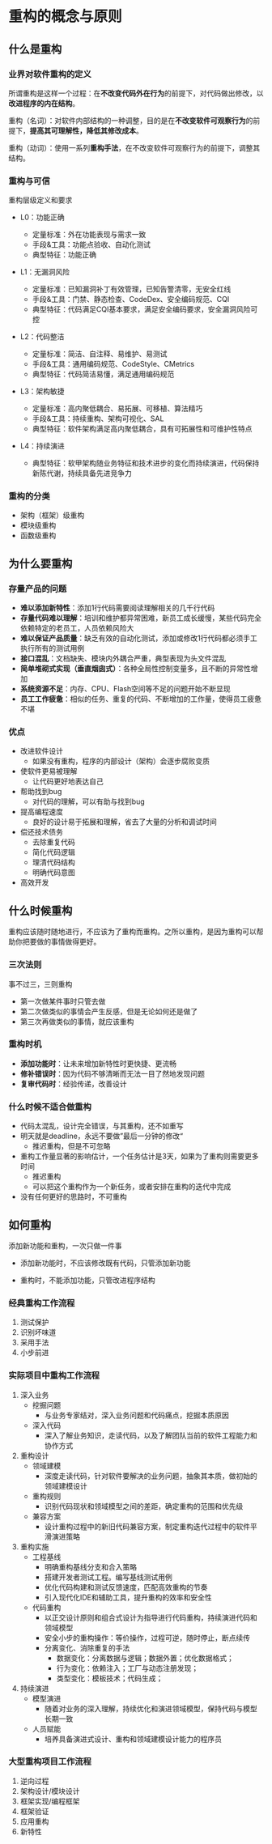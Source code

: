 # 重构的概念与原则

## 什么是重构

### 业界对软件重构的定义

所谓重构是这样一个过程：在**不改变代码外在行为**的前提下，对代码做出修改，以**改进程序的内在结构**。

重构（名词）：对软件内部结构的一种调整，目的是在**不改变软件可观察行为**的前提下，**提高其可理解性，降低其修改成本**。

重构（动词）：使用一系列**重构手法**，在不改变软件可观察行为的前提下，调整其结构。



### 重构与可信

重构层级定义和要求

* L0：功能正确
  * 定量标准：外在功能表现与需求一致
  * 手段&工具：功能点验收、自动化测试
  * 典型特征：功能正确

* L1：无漏洞风险
  * 定量标准：已知漏洞补丁有效管理，已知告警清零，无安全红线
  * 手段&工具：门禁、静态检查、CodeDex、安全编码规范、CQI
  * 典型特征：代码满足CQI基本要求，满足安全编码要求，安全漏洞风险可控

* L2：代码整洁
  * 定量标准：简洁、自注释、易维护、易测试
  * 手段&工具：通用编码规范、CodeStyle、CMetrics
  * 典型特征：代码简洁易懂，满足通用编码规范

* L3：架构敏捷
  * 定量标准：高内聚低耦合、易拓展、可移植、算法精巧
  * 手段&工具：持续重构、架构可视化、SAL
  * 典型特征：软件架构满足高内聚低耦合，具有可拓展性和可维护性特点

* L4：持续演进
  * 典型特征：软甲架构随业务特征和技术进步的变化而持续演进，代码保持新陈代谢，持续具备先进竞争力



### 重构的分类

* 架构（框架）级重构
* 模块级重构
* 函数级重构



## 为什么要重构

### 存量产品的问题

* **难以添加新特性**：添加1行代码需要阅读理解相关的几千行代码
* **存量代码难以理解**：培训和维护都异常困难，新员工成长缓慢，某些代码完全依赖特定的老员工，人员依赖风险大
* **难以保证产品质量**：缺乏有效的自动化测试，添加或修改1行代码都必须手工执行所有的测试用例
* **接口混乱**：文档缺失、模块内外耦合严重，典型表现为头文件混乱
* **简单堆砌式实现（垂直烟囱式）**：各种全局性控制变量多，且不断的异常性增加
* **系统资源不足**：内存、CPU、Flash空间等不足的问题开始不断显现
* **员工工作疲惫**：相似的任务、重复的代码、不断增加的工作量，使得员工疲惫不堪



### 优点

* 改进软件设计
  * 如果没有重构，程序的内部设计（架构）会逐步腐败变质
* 使软件更易被理解
  * 让代码更好地表达自己
* 帮助找到bug
  * 对代码的理解，可以有助与找到bug
* 提高编程速度
  * 良好的设计易于拓展和理解，省去了大量的分析和调试时间
* 偿还技术债务
  * 去除重复代码
  * 简化代码逻辑
  * 理清代码结构
  * 明确代码意图
* 高效开发



## 什么时候重构

重构应该随时随地进行，不应该为了重构而重构。之所以重构，是因为重构可以帮助你把要做的事情做得更好。



### 三次法则

事不过三，三则重构

* 第一次做某件事时只管去做
* 第二次做类似的事情会产生反感，但是无论如何还是做了
* 第三次再做类似的事情，就应该重构



### 重构时机

* **添加功能时**：让未来增加新特性时更快捷、更流畅
* **修补错误时**：因为代码不够清晰而无法一目了然地发现问题
* **复审代码时**：经验传递，改善设计



### 什么时候不适合做重构

* 代码太混乱，设计完全错误，与其重构，还不如重写
* 明天就是deadline，永远不要做”最后一分钟的修改“
  * 推迟重构，但是不可忽略
* 重构工作量显著的影响估计，一个任务估计是3天，如果为了重构则需要更多时间
  * 推迟重构
  * 可以把这个重构作为一个新任务，或者安排在重构的迭代中完成
* 没有任何更好的思路时，不可重构



## 如何重构

添加新功能和重构，一次只做一件事

* 添加新功能时，不应该修改既有代码，只管添加新功能

* 重构时，不能添加功能，只管改进程序结构



### 经典重构工作流程

1. 测试保护
2. 识别坏味道
3. 采用手法
4. 小步前进



### 实际项目中重构工作流程

1. 深入业务
   * 挖掘问题
     * 与业务专家结对，深入业务问题和代码痛点，挖掘本质原因
   * 深入代码
     * 深入了解业务知识，走读代码，以及了解团队当前的软件工程能力和协作方式
2. 重构设计
   * 领域建模
     * 深度走读代码，针对软件要解决的业务问题，抽象其本质，做初始的领域建模设计
   * 重构规则
     * 识别代码现状和领域模型之间的差距，确定重构的范围和优先级
   * 兼容方案
     * 设计重构过程中的新旧代码兼容方案，制定重构迭代过程中的软件平滑演进策略
3. 重构实施
   * 工程基线
     * 明确重构基线分支和合入策略
     * 搭建开发者测试工程。编写基线测试用例
     * 优化代码构建和测试反馈速度，匹配高效重构的节奏
     * 引入现代化IDE和辅助工具，提升重构的效率和安全性
   * 代码重构
     * 以正交设计原则和组合式设计为指导进行代码重构，持续演进代码和领域模型
     * 安全小步的重构操作：等价操作，过程可逆，随时停止，断点续传
     * 分离变化、消除重复的手法
       * 数据变化：分离数据与逻辑；数据外置；优化数据格式；
       * 行为变化：依赖注入；工厂与动态注册发现；
       * 类型变化：模板技术；代码生成；
4. 持续演进
   * 模型演进
     * 随着对业务的深入理解，持续优化和演进领域模型，保持代码与模型长期一致
   * 人员赋能
     * 培养具备演进式设计、重构和领域建模设计能力的程序员



### 大型重构项目工作流程

1. 逆向过程
2. 架构设计/模块设计
3. 框架实现/编程框架
4. 框架验证
5. 应用重构
6. 新特性
